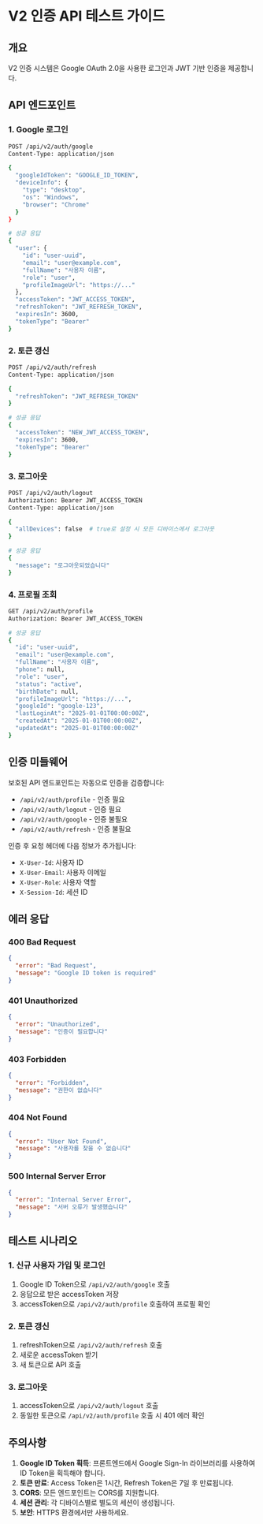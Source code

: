 # V2 인증 API 테스트 가이드

## 개요
V2 인증 시스템은 Google OAuth 2.0을 사용한 로그인과 JWT 기반 인증을 제공합니다.

## API 엔드포인트

### 1. Google 로그인
```bash
POST /api/v2/auth/google
Content-Type: application/json

{
  "googleIdToken": "GOOGLE_ID_TOKEN",
  "deviceInfo": {
    "type": "desktop",
    "os": "Windows",
    "browser": "Chrome"
  }
}

# 성공 응답
{
  "user": {
    "id": "user-uuid",
    "email": "user@example.com",
    "fullName": "사용자 이름",
    "role": "user",
    "profileImageUrl": "https://..."
  },
  "accessToken": "JWT_ACCESS_TOKEN",
  "refreshToken": "JWT_REFRESH_TOKEN",
  "expiresIn": 3600,
  "tokenType": "Bearer"
}
```

### 2. 토큰 갱신
```bash
POST /api/v2/auth/refresh
Content-Type: application/json

{
  "refreshToken": "JWT_REFRESH_TOKEN"
}

# 성공 응답
{
  "accessToken": "NEW_JWT_ACCESS_TOKEN",
  "expiresIn": 3600,
  "tokenType": "Bearer"
}
```

### 3. 로그아웃
```bash
POST /api/v2/auth/logout
Authorization: Bearer JWT_ACCESS_TOKEN
Content-Type: application/json

{
  "allDevices": false  # true로 설정 시 모든 디바이스에서 로그아웃
}

# 성공 응답
{
  "message": "로그아웃되었습니다"
}
```

### 4. 프로필 조회
```bash
GET /api/v2/auth/profile
Authorization: Bearer JWT_ACCESS_TOKEN

# 성공 응답
{
  "id": "user-uuid",
  "email": "user@example.com",
  "fullName": "사용자 이름",
  "phone": null,
  "role": "user",
  "status": "active",
  "birthDate": null,
  "profileImageUrl": "https://...",
  "googleId": "google-123",
  "lastLoginAt": "2025-01-01T00:00:00Z",
  "createdAt": "2025-01-01T00:00:00Z",
  "updatedAt": "2025-01-01T00:00:00Z"
}
```

## 인증 미들웨어

보호된 API 엔드포인트는 자동으로 인증을 검증합니다:
- `/api/v2/auth/profile` - 인증 필요
- `/api/v2/auth/logout` - 인증 필요
- `/api/v2/auth/google` - 인증 불필요
- `/api/v2/auth/refresh` - 인증 불필요

인증 후 요청 헤더에 다음 정보가 추가됩니다:
- `X-User-Id`: 사용자 ID
- `X-User-Email`: 사용자 이메일
- `X-User-Role`: 사용자 역할
- `X-Session-Id`: 세션 ID

## 에러 응답

### 400 Bad Request
```json
{
  "error": "Bad Request",
  "message": "Google ID token is required"
}
```

### 401 Unauthorized
```json
{
  "error": "Unauthorized",
  "message": "인증이 필요합니다"
}
```

### 403 Forbidden
```json
{
  "error": "Forbidden",
  "message": "권한이 없습니다"
}
```

### 404 Not Found
```json
{
  "error": "User Not Found",
  "message": "사용자를 찾을 수 없습니다"
}
```

### 500 Internal Server Error
```json
{
  "error": "Internal Server Error",
  "message": "서버 오류가 발생했습니다"
}
```

## 테스트 시나리오

### 1. 신규 사용자 가입 및 로그인
1. Google ID Token으로 `/api/v2/auth/google` 호출
2. 응답으로 받은 accessToken 저장
3. accessToken으로 `/api/v2/auth/profile` 호출하여 프로필 확인

### 2. 토큰 갱신
1. refreshToken으로 `/api/v2/auth/refresh` 호출
2. 새로운 accessToken 받기
3. 새 토큰으로 API 호출

### 3. 로그아웃
1. accessToken으로 `/api/v2/auth/logout` 호출
2. 동일한 토큰으로 `/api/v2/auth/profile` 호출 시 401 에러 확인

## 주의사항

1. **Google ID Token 획득**: 프론트엔드에서 Google Sign-In 라이브러리를 사용하여 ID Token을 획득해야 합니다.
2. **토큰 만료**: Access Token은 1시간, Refresh Token은 7일 후 만료됩니다.
3. **CORS**: 모든 엔드포인트는 CORS를 지원합니다.
4. **세션 관리**: 각 디바이스별로 별도의 세션이 생성됩니다.
5. **보안**: HTTPS 환경에서만 사용하세요.